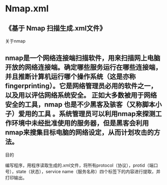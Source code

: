 # Nmap.xml

《基于 Nmap 扫描生成.xml文件》
------------------------------------------------------------------------------------------------------------------------------------------------------------------------
关于nmap

   nmap是一个网络连接端扫描软件，用来扫描网上电脑开放的网络连接端。确定哪些服务运行在哪些连接端，并且推断计算机运行哪个操作系统（这是亦称 fingerprinting）。它是网络管理员必用的软件之一，以及用以评估网络系统安全。
   正如大多数被用于网络安全的工具，nmap 也是不少黑客及骇客（又称脚本小子）爱用的工具 。系统管理员可以利用nmap来探测工作环境中未经批准使用的服务器，但是黑客会利用nmap来搜集目标电脑的网络设定，从而计划攻击的方法。
------------------------------------------------------------------------------------------------------------------------------------------------------------------------
目的

编写程序，用程序读取生成的.xml文件，将所有protocol（协议），protid（端口号），state（状态），service name（服务名称）四个标签下的内容进行提取，并打印输出。
